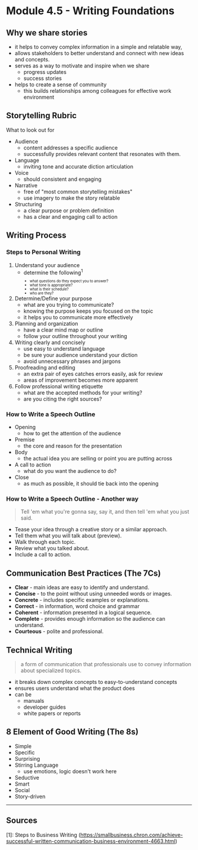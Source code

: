 # Module 4.5 - Writing Foundations

## Why we share stories

- it helps to convey complex information in a simple and relatable way,
- allows stakeholders to better understand and connect with new ideas and concepts.
- serves as a way to motivate and inspire when we share
  - progress updates
  - success stories
- helps to create a sense of community
  - this builds relationships among colleagues for effective work environment

## Storytelling Rubric

What to look out for

- Audience
  - content addresses a specific audience
  - successfully provides relevant content that resonates with them.
- Language
  - inviting tone and accurate diction articulation
- Voice
  - should consistent and engaging
- Narrative
  - free of "most common storytelling mistakes"
  - use imagery to make the story relatable
- Structuring
  - a clear purpose or problem definition
  - has a clear and engaging call to action

## Writing Process

### Steps to Personal Writing

1. Understand your audience
   - determine the following<sup>1<sup>
     - what questions do they expect you to answer?
     - what tone is appropriate?
     - what is their schedule?
     - who are they?
2. Determine/Define your purpose
   - what are you trying to communicate?
   - knowing the purpose keeps you focused on the topic
   - it helps you to communicate more effectively
3. Planning and organization
   - have a clear mind map or outline
   - follow your outline throughout your writing
4. Writing clearly and concisely
   - use easy to understand language
   - be sure your audience understand your diction
   - avoid unnecessary phrases and jargons
5. Proofreading and editing
   - an extra pair of eyes catches errors easily, ask for review
   - areas of improvement becomes more apparent
6. Follow professional writing etiquette
   - what are the accepted methods for your writing?
   - are you citing the right sources?

### How to Write a Speech Outline

- Opening
  - how to get the attention of the audience
- Premise
  - the core and reason for the presentation
- Body
  - the actual idea you are selling or point you are putting across
- A call to action
  - what do you want the audience to do?
- Close
  - as much as possible, it should tie back into the opening

### How to Write a Speech Outline - Another way

> Tell 'em what you're gonna say, say it, and then tell 'em what you just said.

- Tease your idea through a creative story or a similar approach.
- Tell them what you will talk about (preview).
- Walk through each topic.
- Review what you talked about.
- Include a call to action.

## Communication Best Practices (The 7Cs)

- **Clear** - main ideas are easy to identify and understand.
- **Concise** - to the point without using unneeded words or images.
- **Concrete** - includes specific examples or explanations.
- **Correct** - in information, word choice and grammar
- **Coherent** - information presented in a logical sequence.
- **Complete** - provides enough information so the audience can understand.
- **Courteous** - polite and professional.

## Technical Writing

> a form of communication that professionals use to convey information about specialized topics.

- it breaks down complex concepts to easy-to-understand concepts
- ensures users understand what the product does
- can be
  - manuals
  - developer guides
  - white papers or reports

## 8 Element of Good Writing (The 8s)

- Simple
- Specific
- Surprising
- Stirring Language
  - use emotions, logic doesn't work here
- Seductive
- Smart
- Social
- Story-driven

<hr>

## Sources

[1]: Steps to Business Writing (<https://smallbusiness.chron.com/achieve-successful-written-communication-business-environment-4663.html>)
